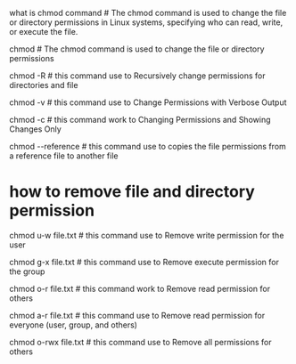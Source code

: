 what is chmod command  #  The chmod command is used to change the file or directory permissions in Linux systems, specifying who can read, write, or execute the file.

chmod  #  The chmod command is used to change the file or directory permissions

chmod -R # this command use to  Recursively change permissions for directories and file

chmod -v  # this command use to Change Permissions with Verbose Output

chmod -c  # this command work to Changing Permissions and Showing Changes Only

chmod --reference  #  this command use to  copies the file permissions from a reference file to another file

# how to remove file and directory permission
chmod u-w file.txt  #  this command use to Remove write permission for the user

chmod g-x file.txt  #  this command use to Remove execute permission for the group

chmod o-r file.txt  #  this command work to Remove read permission for others

chmod a-r file.txt  #  this command use to Remove read permission for everyone (user, group, and others)

chmod o-rwx file.txt  #  this command use to Remove all permissions for others




